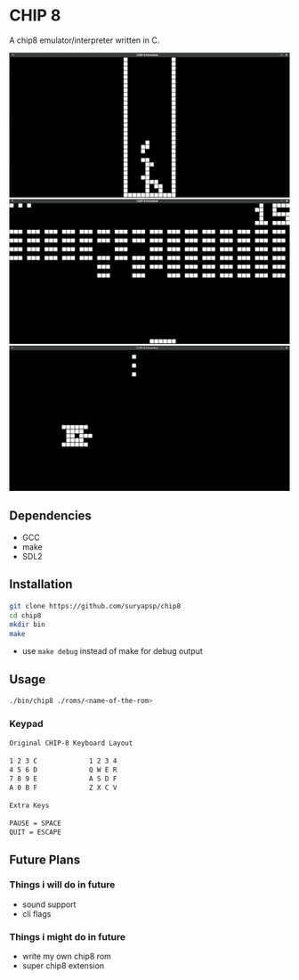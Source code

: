 # CHIP 8
A chip8 emulator/interpreter written in C.

![Tetris](screenshots/tetris.png)
![Breakout](screenshots/breakout.png)
![Tank](screenshots/tank.png)

## Dependencies
- GCC
- make
- SDL2

## Installation
```bash
git clone https://github.com/suryapsp/chip8
cd chip8
mkdir bin
make
```
- use ```make debug``` instead of make for debug output

## Usage
```bash
./bin/chip8 ./roms/<name-of-the-rom>
```

### Keypad
```
Original CHIP-8 Keyboard Layout

1 2 3 C 			1 2 3 4
4 5 6 D				Q W E R
7 8 9 E				A S D F
A 0 B F				Z X C V

Extra Keys

PAUSE = SPACE
QUIT = ESCAPE
```

## Future Plans

### Things i will do in future 
- sound support
- cli flags

### Things i might do in future
- write my own chip8 rom
- super chip8 extension

